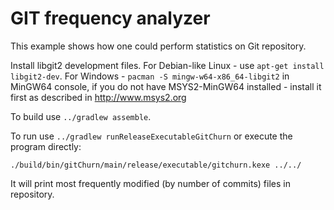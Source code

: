# GIT frequency analyzer

This example shows how one could perform statistics on Git repository.

Install libgit2 development files.
For Debian-like Linux - use `apt-get install libgit2-dev`.
For Windows - `pacman -S mingw-w64-x86_64-libgit2` in MinGW64 console, if you do
not have MSYS2-MinGW64 installed - install it first as described in http://www.msys2.org

To build use `../gradlew assemble`.

To run use `../gradlew runReleaseExecutableGitChurn` or execute the program directly:

    ./build/bin/gitChurn/main/release/executable/gitchurn.kexe ../../

It will print most frequently modified (by number of commits) files in repository.
